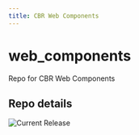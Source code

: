 ```yaml
---
title: CBR Web Components
---
```


# web_components
Repo for CBR Web Components


## Repo details

![Current Release](https://img.shields.io/badge/release-v0.2.4-blue)

